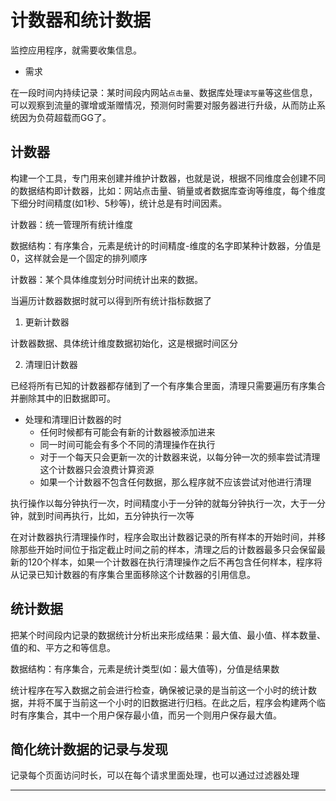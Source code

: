 #   计数器和统计数据

监控应用程序，就需要收集信息。

-   需求

在一段时间内持续记录：某时间段内网站`点击量`、数据库处理`读写量`等这些信息，可以观察到流量的骤增或渐赠情况，预测何时需要对服务器进行升级，从而防止系统因为负荷超载而GG了。

##  计数器

构建一个工具，专门用来创建并维护计数器，也就是说，根据不同维度会创建不同的数据结构即计数器，比如：网站点击量、销量或者数据库查询等维度，每个维度下细分时间精度(如1秒、5秒等)，统计总是有时间因素。

计数器：统一管理所有统计维度

数据结构：有序集合，元素是统计的时间精度-维度的名字即某种计数器，分值是0，这样就会是一个固定的排列顺序

计数器：某个具体维度划分时间统计出来的数据。

当遍历计数器数据时就可以得到所有统计指标数据了

1.  更新计数器

计数器数据、具体统计维度数据初始化，这是根据时间区分

2.  清理旧计数器

已经将所有已知的计数器都存储到了一个有序集合里面，清理只需要遍历有序集合并删除其中的旧数据即可。

-   处理和清理旧计数器的时
    -   任何时候都有可能会有新的计数器被添加进来
    -   同一时间可能会有多个不同的清理操作在执行
    -   对于一个每天只会更新一次的计数器来说，以每分钟一次的频率尝试清理这个计数器只会浪费计算资源
    -   如果一个计数器不包含任何数据，那么程序就不应该尝试对他进行清理

执行操作以每分钟执行一次，时间精度小于一分钟的就每分钟执行一次，大于一分钟，就到时间再执行，比如，五分钟执行一次等

在对计数器执行清理操作时，程序会取出计数器记录的所有样本的开始时间，并移除那些开始时间位于指定截止时间之前的样本，清理之后的计数器最多只会保留最新的120个样本，如果一个计数器在执行清理操作之后不再包含任何样本，程序将从记录已知计数器的有序集合里面移除这个计数器的引用信息。

##  统计数据

把某个时间段内记录的数据统计分析出来形成结果：最大值、最小值、样本数量、值的和、平方之和等信息。

数据结构：有序集合，元素是统计类型(如：最大值等)，分值是结果数

统计程序在写入数据之前会进行检查，确保被记录的是当前这一个小时的统计数据，并将不属于当前这一个小时的旧数据进行归档。在此之后，程序会构建两个临时有序集合，其中一个用户保存最小值，而另一个则用户保存最大值。

##  简化统计数据的记录与发现

记录每个页面访问时长，可以在每个请求里面处理，也可以通过过滤器处理


----

